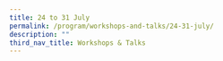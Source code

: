 ```yaml
---
title: 24 to 31 July
permalink: /program/workshops-and-talks/24-31-july/
description: ""
third_nav_title: Workshops & Talks
---
```

